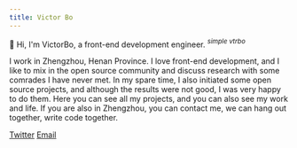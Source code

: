 ```yaml
---
title: Victor Bo
---
```


👋 Hi, I'm VictorBo, a front-end development engineer. <i> <sup> simple vtrbo </sup> </i>

I work in Zhengzhou, Henan Province. I love front-end development, and I like to mix in the open source community and discuss
research with some comrades I have never met. In my spare time, I also initiated some open source projects, and although the
results were not good, I was very happy to do them. Here you can see all my projects, and you can also see my work and life. If
you are also in Zhengzhou, you can contact me, we can hang out together, write code together.

[Twitter](https://twitter.com/vtrbo88) [Email](mailto:hi@vtrbo.cn)
